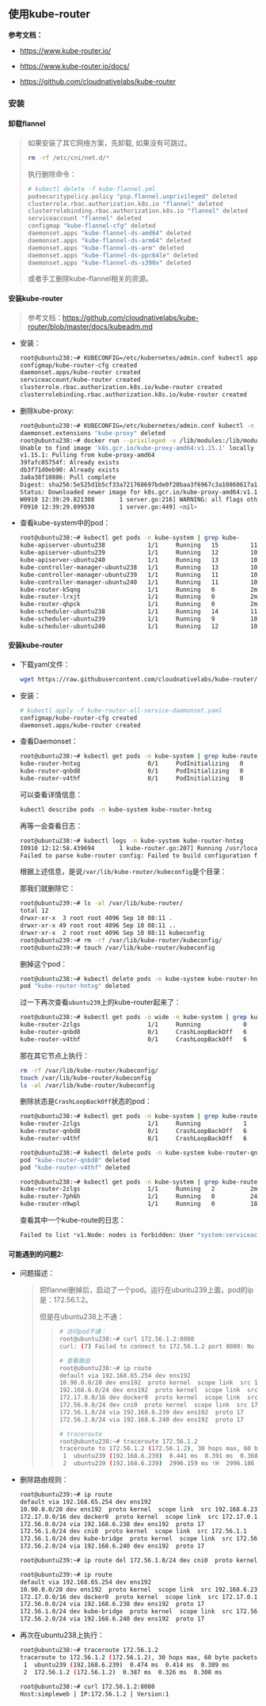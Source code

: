 ## 使用kube-router



**参考文档：**

- https://www.kube-router.io/

- https://www.kube-router.io/docs/
- https://github.com/cloudnativelabs/kube-router



### 安装

#### 卸载flannel

> 如果安装了其它网络方案，先卸载, 如果没有可跳过。
>
> ```bash
> rm -rf /etc/cni/net.d/*
> ```
>
> 执行删除命令：
>
> ```bash
> # kubectl delete -f kube-flannel.yml
> podsecuritypolicy.policy "psp.flannel.unprivileged" deleted
> clusterrole.rbac.authorization.k8s.io "flannel" deleted
> clusterrolebinding.rbac.authorization.k8s.io "flannel" deleted
> serviceaccount "flannel" deleted
> configmap "kube-flannel-cfg" deleted
> daemonset.apps "kube-flannel-ds-amd64" deleted
> daemonset.apps "kube-flannel-ds-arm64" deleted
> daemonset.apps "kube-flannel-ds-arm" deleted
> daemonset.apps "kube-flannel-ds-ppc64le" deleted
> daemonset.apps "kube-flannel-ds-s390x" deleted
> ```
>
> 或者手工删除kube-flannel相关的资源。

#### 安装kube-router

> 参考文档：https://github.com/cloudnativelabs/kube-router/blob/master/docs/kubeadm.md

- 安装：

  ```bash
  root@ubuntu238:~# KUBECONFIG=/etc/kubernetes/admin.conf kubectl apply -f https://raw.githubusercontent.com/cloudnativelabs/kube-router/master/daemonset/kubeadm-kuberouter-all-features.yaml
  configmap/kube-router-cfg created
  daemonset.apps/kube-router created
  serviceaccount/kube-router created
  clusterrole.rbac.authorization.k8s.io/kube-router created
  clusterrolebinding.rbac.authorization.k8s.io/kube-router created
  ```

- 删除kube-proxy:

  ```bash
  root@ubuntu238:~# KUBECONFIG=/etc/kubernetes/admin.conf kubectl -n kube-system delete ds kube-proxy
  daemonset.extensions "kube-proxy" deleted
  root@ubuntu238:~# docker run --privileged -v /lib/modules:/lib/modules --net=host k8s.gcr.io/kube-proxy-amd64:v1.15.1 kube-proxy --cleanup
  Unable to find image 'k8s.gcr.io/kube-proxy-amd64:v1.15.1' locally
  v1.15.1: Pulling from kube-proxy-amd64
  39fafc05754f: Already exists
  db3f71d0eb90: Already exists
  3a8a38f10886: Pull complete
  Digest: sha256:5e525d1b5cf33a721768697bde0f20baa3f6967c3a10860617a15ec7cbb586d7
  Status: Downloaded newer image for k8s.gcr.io/kube-proxy-amd64:v1.15.1
  W0910 12:39:29.821308       1 server.go:216] WARNING: all flags other than --config, --write-config-to, and --cleanup are deprecated. Please begin using a config file ASAP.
  F0910 12:39:29.899530       1 server.go:449] <nil>
  ```

- 查看kube-system中的pod：

  ```bash
  root@ubuntu238:~# kubectl get pods -n kube-system | grep kube-
  kube-apiserver-ubuntu238            1/1     Running   15         11d
  kube-apiserver-ubuntu239            1/1     Running   12         10d
  kube-apiserver-ubuntu240            1/1     Running   13         10d
  kube-controller-manager-ubuntu238   1/1     Running   13         10d
  kube-controller-manager-ubuntu239   1/1     Running   11         10d
  kube-controller-manager-ubuntu240   1/1     Running   11         10d
  kube-router-k5qng                   1/1     Running   0          2m44s
  kube-router-lrxjt                   1/1     Running   0          2m44s
  kube-router-qhpck                   1/1     Running   0          2m44s
  kube-scheduler-ubuntu238            1/1     Running   14         11d
  kube-scheduler-ubuntu239            1/1     Running   9          10d
  kube-scheduler-ubuntu240            1/1     Running   12         10d
  ```

  

#### 安装kube-router

- 下载yaml文件：

  ```bash
  wget https://raw.githubusercontent.com/cloudnativelabs/kube-router/master/daemonset/kube-router-all-service-daemonset.yaml
  ```

- 安装：

  ```bash
  # kubectl apply -f kube-router-all-service-daemonset.yaml
  configmap/kube-router-cfg created
  daemonset.apps/kube-router created
  ```

- 查看Daemonset：

  ```bash
  root@ubuntu238:~# kubectl get pods -n kube-system | grep kube-router
  kube-router-hntxg                   0/1     PodInitializing   0          54s
  kube-router-qnbd8                   0/1     PodInitializing   0          54s
  kube-router-v4thf                   0/1     PodInitializing   0          54s
  ```

  可以查看详情信息：

  ```bash
  kubectl describe pods -n kube-system kube-router-hntxg
  ```

  再等一会查看日志：

  ```bash
  root@ubuntu238:~# kubectl logs -n kube-system kube-router-hntxg
  I0910 12:12:58.439694       1 kube-router.go:207] Running /usr/local/bin/kube-router version v0.3.2, built on 2019-07-25T11:50:15+0530, go1.10.8
  Failed to parse kube-router config: Failed to build configuration from CLI: Error loading config file "/var/lib/kube-router/kubeconfig": read /var/lib/kube-router/kubeconfig: is a directory
  ```

  根据上述信息，是说`/var/lib/kube-router/kubeconfig`是个目录：

  那我们就删除它：

  ```bash
  root@ubuntu239:~# ls -al /var/lib/kube-router/
  total 12
  drwxr-xr-x  3 root root 4096 Sep 10 08:11 .
  drwxr-xr-x 49 root root 4096 Sep 10 08:11 ..
  drwxr-xr-x  2 root root 4096 Sep 10 08:11 kubeconfig
  root@ubuntu239:~# rm -rf /var/lib/kube-router/kubeconfig/
  root@ubuntu239:~# touch /var/lib/kube-router/kubeconfig
  ```

  删掉这个pod：

  ```bash
  root@ubuntu238:~# kubectl delete pods -n kube-system kube-router-hntxg
  pod "kube-router-hntxg" deleted
  ```

  过一下再次查看`ubuntu239`上的kube-router起来了：

  ```bash
  root@ubuntu238:~# kubectl get pods -o wide -n kube-system | grep kube-router
  kube-router-2zlgs                   1/1     Running            0          13s     192.168.6.239   ubuntu239   <none>           <none>
  kube-router-qnbd8                   0/1     CrashLoopBackOff   6          10m     192.168.6.240   ubuntu240   <none>           <none>
  kube-router-v4thf                   0/1     CrashLoopBackOff   6          10m     192.168.6.238   ubuntu238
  ```

  那在其它节点上执行：

  ```bash
  rm -rf /var/lib/kube-router/kubeconfig/
  touch /var/lib/kube-router/kubeconfig
  ls -al /var/lib/kube-router/kubeconfig
  ```

  删除状态是`CrashLoopBackOff`状态的pod：

  ```bash
  root@ubuntu238:~# kubectl get pods -n kube-system | grep kube-route
  kube-router-2zlgs                   1/1     Running            1          117s
  kube-router-qnbd8                   0/1     CrashLoopBackOff   6          11m
  kube-router-v4thf                   0/1     CrashLoopBackOff   6          11m
  
  root@ubuntu238:~# kubectl delete pods -n kube-system kube-router-qnbd8 kube-router-v4thf
  pod "kube-router-qnbd8" deleted
  pod "kube-router-v4thf" deleted
  
  root@ubuntu238:~# kubectl get pods -n kube-system | grep kube-route
  kube-router-2zlgs                   1/1     Running   2          2m48s
  kube-router-7ph6h                   1/1     Running   0          24s
  kube-router-n9wpl                   1/1     Running   0          18s
  ```

  查看其中一个kube-route的日志：

  ```bash
  Failed to list *v1.Node: nodes is forbidden: User "system:serviceaccount:kube-system:default" cannot list resource "nodes" in API group "" at the cluster scope
  ```

  

#### 可能遇到的问题2:

- 问题描述：

  > 把flannel删掉后，启动了一个pod。运行在ubuntu239上面，pod的ip是：172.56.1.2。
  >
  > 但是在ubuntu238上不通：
  >
  > > ```bash
  > > # 访问pod不通：
  > > root@ubuntu238:~# curl 172.56.1.2:8080
  > > curl: (7) Failed to connect to 172.56.1.2 port 8080: No route to host
  > > 
  > > # 查看路由
  > > root@ubuntu238:~# ip route
  > > default via 192.168.65.254 dev ens192
  > > 10.90.0.0/20 dev ens192  proto kernel  scope link  src 192.168.6.238
  > > 192.168.6.0/24 dev ens192  proto kernel  scope link  src 192.168.6.236
  > > 172.17.0.0/16 dev docker0  proto kernel  scope link  src 172.17.0.1
  > > 172.56.0.0/24 dev cni0  proto kernel  scope link  src 172.56.0.1
  > > 172.56.1.0/24 via 192.168.6.239 dev ens192  proto 17
  > > 172.56.2.0/24 via 192.168.6.240 dev ens192  proto 17
  > > 
  > > # traceroute
  > > root@ubuntu238:~# traceroute 172.56.1.2
  > > traceroute to 172.56.1.2 (172.56.1.2), 30 hops max, 60 byte packets
  > >  1  ubuntu239 (192.168.6.239)  0.441 ms  0.391 ms  0.368 ms
  > >  2  ubuntu239 (192.168.6.239)  2996.159 ms !H  2996.186 ms !H  2996.170 ms !H
  > > ```
  > >
  > > 

- 删除路由规则：

  ```bash
  root@ubuntu239:~# ip route
  default via 192.168.65.254 dev ens192
  10.90.0.0/20 dev ens192  proto kernel  scope link  src 192.168.6.239
  172.17.0.0/16 dev docker0  proto kernel  scope link  src 172.17.0.1 linkdown
  172.56.0.0/24 via 192.168.6.238 dev ens192  proto 17
  172.56.1.0/24 dev cni0  proto kernel  scope link  src 172.56.1.1
  172.56.1.0/24 dev kube-bridge  proto kernel  scope link  src 172.56.1.1
  172.56.2.0/24 via 192.168.6.240 dev ens192  proto 17
  
  root@ubuntu239:~# ip route del 172.56.1.0/24 dev cni0  proto kernel  scope link  src 172.56.1.1
  
  root@ubuntu239:~# ip route
  default via 192.168.65.254 dev ens192
  10.90.0.0/20 dev ens192  proto kernel  scope link  src 192.168.6.239
  172.17.0.0/16 dev docker0  proto kernel  scope link  src 172.17.0.1 linkdown
  172.56.0.0/24 via 192.168.6.238 dev ens192  proto 17
  172.56.1.0/24 dev kube-bridge  proto kernel  scope link  src 172.56.1.1
  172.56.2.0/24 via 192.168.6.240 dev ens192  proto 17
  ```

- 再次在ubuntu238上执行：

  ```bash
  root@ubuntu238:~# traceroute 172.56.1.2
  traceroute to 172.56.1.2 (172.56.1.2), 30 hops max, 60 byte packets
   1  ubuntu239 (192.168.6.239)  0.474 ms  0.414 ms  0.389 ms
   2  172.56.1.2 (172.56.1.2)  0.387 ms  0.326 ms  0.308 ms
   
  root@ubuntu238:~# curl 172.56.1.2:8080
  Host:simpleweb | IP:172.56.1.2 | Version:1
  ```

  

